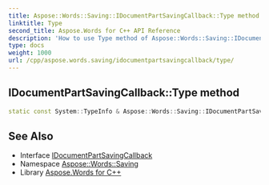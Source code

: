 ```yaml
---
title: Aspose::Words::Saving::IDocumentPartSavingCallback::Type method
linktitle: Type
second_title: Aspose.Words for C++ API Reference
description: 'How to use Type method of Aspose::Words::Saving::IDocumentPartSavingCallback class in C++.'
type: docs
weight: 1000
url: /cpp/aspose.words.saving/idocumentpartsavingcallback/type/
---
```

## IDocumentPartSavingCallback::Type method




```cpp
static const System::TypeInfo & Aspose::Words::Saving::IDocumentPartSavingCallback::Type()
```

## See Also

* Interface [IDocumentPartSavingCallback](../)
* Namespace [Aspose::Words::Saving](../../)
* Library [Aspose.Words for C++](../../../)
